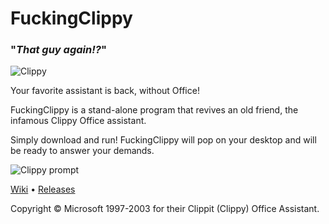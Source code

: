 # FuckingClippy
### "*That guy again!?*"
![Clippy](https://dd86k.github.io/imgs/fc2.png)

Your favorite assistant is back, without Office!

FuckingClippy is a stand-alone program that revives an old friend, the infamous Clippy Office assistant.

Simply download and run! FuckingClippy will pop on your desktop and will be ready to answer your demands.

![Clippy prompt](https://dd86k.github.io/imgs/fc3.png)

[Wiki][wiki] • [Releases][releases]

Copyright © Microsoft 1997-2003 for their Clippit (Clippy) Office Assistant.

[wiki]: https://github.com/dd86k/FuckingClippy/wiki
[releases]: https://github.com/dd86k/FuckingClippy/releases
[license]: LICENSE